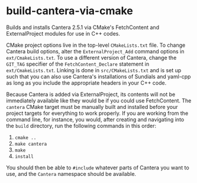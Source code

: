 # build-cantera-via-cmake
Builds and installs Cantera 2.5.1 via CMake's FetchContent and ExternalProject modules for use in C++ codes. 

CMake project options live in the top-level `CMakeLists.txt` file. To change Cantera build options, alter the `ExternalProject_Add` command options in `ext/CmakeLists.txt`. To use a different version of Cantera, change the `GIT_TAG` specifier of the `FetchContent_Declare` statement in `ext/CmakeLists.txt`. Linking is done in `src/CMakeLists.txt` and is set up such that you can also use Cantera's installations of Sundials and yaml-cpp as long as you include the appropriate headers in your C++ code.

Because Cantera is added via ExternalProject, its contents will not be immediately available like they would be if you could use FetchContent. The `cantera` CMake target must be manually built and installed before your project targets for everything to work properly. If you are working from the command line, for instance, you would, after creating and navigating into the `build` directory, run the following commands in this order:
1. `cmake ..`
2. `make cantera`
3. `make`
4. `install`

You should then be able to `#include` whatever parts of Cantera you want to use, and the `Cantera` namespace should be available.